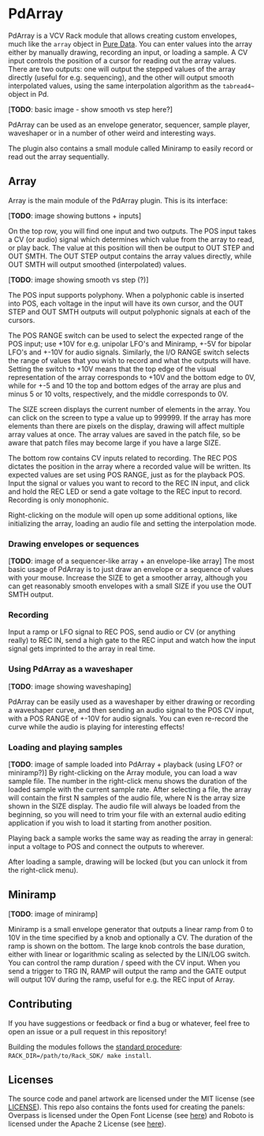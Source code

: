 # PdArray

PdArray is a VCV Rack module that allows creating custom envelopes, much like
the `array` object in [Pure Data](https://puredata.info/). You can enter values
into the array either by manually drawing, recording an input, or loading a
sample. A CV input controls the position of a cursor for reading out the array
values. There are two outputs: one will output the stepped values of the array
directly (useful for e.g. sequencing), and the other will output smooth
interpolated values, using the same interpolation algorithm as the `tabread4~`
object in Pd.

[**TODO**: basic image - show smooth vs step here?]

PdArray can be used as an envelope generator, sequencer, sample player,
waveshaper or in a number of other weird and interesting ways.

The plugin also contains a small module called Miniramp to easily record or
read out the array sequentially.


## Array
Array is the main module of the PdArray plugin. This is its interface:

[**TODO**: image showing buttons + inputs]

On the top row, you will find one input and two outputs. The POS input takes a
CV (or audio) signal which determines which value from the array to read, or
play back. The value at this position will then be output to OUT STEP and OUT
SMTH. The OUT STEP output contains the array values directly, while OUT SMTH
will output smoothed (interpolated) values.

[**TODO**: image showing smooth vs step (?)]

The POS input supports polyphony. When a polyphonic cable is inserted into POS,
each voltage in the input will have its own cursor, and the OUT STEP and OUT
SMTH outputs will output polyphonic signals at each of the cursors.

The POS RANGE switch can be used to select the expected range of the POS input;
use +10V for e.g. unipolar LFO's and Miniramp, +-5V for bipolar LFO's and +-10V
for audio signals.  Similarly, the I/O RANGE switch selects the range of values
that you wish to record and what the outputs will have. Setting the switch to
+10V means that the top edge of the visual representation of the array
corresponds to +10V and the bottom edge to 0V, while for +-5 and 10 the top and
bottom edges of the array are plus and minus 5 or 10 volts, respectively, and
the middle corresponds to 0V.

The SIZE screen displays the current number of elements in the array. You can
click on the screen to type a value up to 999999. If the array has more
elements than there are pixels on the display, drawing will affect multiple
array values at once.  The array values are saved in the patch file, so be
aware that patch files may become large if you have a large SIZE.

The bottom row contains CV inputs related to recording. The REC POS dictates
the position in the array where a recorded value will be written. Its expected
values are set using POS RANGE, just as for the playback POS. Input the signal
or values you want to record to the REC IN input, and click and hold the REC
LED or send a gate voltage to the REC input to record. Recording is only
monophonic.

Right-clicking on the module will open up some additional options, like
initializing the array, loading an audio file and setting the interpolation
mode.

### Drawing envelopes or sequences
[**TODO**: image of a sequencer-like array + an envelope-like array] The most
basic usage of PdArray is to just draw an envelope or a sequence of values with
your mouse. Increase the SIZE to get a smoother array, although you can get
reasonably smooth envelopes with a small SIZE if you use the OUT SMTH output.

### Recording
Input a ramp or LFO signal to REC POS, send audio or CV (or anything really) to
REC IN, send a high gate to the REC input and watch how the input signal gets
imprinted to the array in real time.

### Using PdArray as a waveshaper
[**TODO**: image showing waveshaping]

PdArray can be easily used as a waveshaper by either drawing or recording a
waveshaper curve, and then sending an audio signal to the POS CV input, with a
POS RANGE of +-10V for audio signals. You can even re-record the curve while
the audio is playing for interesting effects!

### Loading and playing samples
[**TODO**: image of sample loaded into PdArray + playback (using LFO? or miniramp?)]
By right-clicking on the Array module, you can load a wav sample file. The
number in the right-click menu shows the duration of the loaded sample with the
current sample rate. After selecting a file, the array will contain the first N
samples of the audio file, where N is the array size shown in the SIZE display.
The audio file will always be loaded from the beginning, so you will need to
trim your file with an external audio editing application if you wish to load
it starting from another position.

Playing back a sample works the same way as reading the array in general: input
a voltage to POS and connect the outputs to wherever.

After loading a sample, drawing will be locked (but you
can unlock it from the right-click menu).


## Miniramp

[**TODO**: image of miniramp]

Miniramp is a small envelope generator that outputs a linear ramp from 0 to 10V
in the time specified by a knob and optionally a CV. The duration of the ramp
is shown on the bottom. The large knob controls the base duration, either with
linear or logarithmic scaling as selected by the LIN/LOG switch. You can
control the ramp duration / speed with the CV input. When you send a trigger to
TRG IN, RAMP will output the ramp and the GATE output will output 10V during
the ramp, useful for e.g. the REC input of Array.


## Contributing
If you have suggestions or feedback or find a bug or whatever, feel free to open
an issue or a pull request in this repository!

Building the modules follows the [standard procedure](https://vcvrack.com/manual/PluginDevelopmentTutorial.html#creating-the-template-plugin):
`RACK_DIR=/path/to/Rack_SDK/ make install`.


## Licenses
The source code and panel artwork are licensed under the MIT license (see
[LICENSE](LICENSE.txt)). This repo also contains the fonts used for creating
the panels: Overpass is licensed under the Open Font License (see
[here](fonts/OFL.txt)) and Roboto is licensed under the Apache 2 License (see
[here](fonts/APACHE2.txt)).
